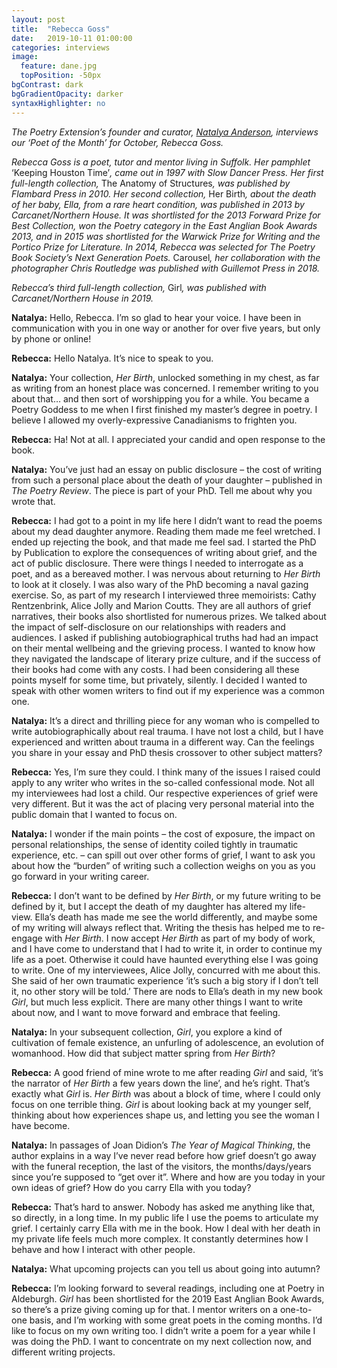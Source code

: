 ```yaml
---
layout: post
title:  "Rebecca Goss"
date:   2019-10-11 01:00:00
categories: interviews
image:
  feature: dane.jpg
  topPosition: -50px
bgContrast: dark
bgGradientOpacity: darker
syntaxHighlighter: no
---
```


<em>The Poetry Extension’s founder and curator, <a href="http://www.natalyaanderson.com" target="_blank">Natalya Anderson</a>, interviews our ‘Poet of the Month’ for October, Rebecca Goss.</em>

<em>Rebecca Goss is a poet, tutor and mentor living in Suffolk. Her pamphlet </em>‘Keeping Houston Time’<em>, came out in 1997 with Slow Dancer Press. Her first full-length collection, </em>The Anatomy of Structures<em>, was published by Flambard Press in 2010. Her second collection, </em>Her Birth<em>, about the death of her baby, Ella, from a rare heart condition, was published in 2013 by Carcanet/Northern House. It was shortlisted for the 2013 Forward Prize for Best Collection, won the Poetry category in the East Anglian Book Awards 2013, and in 2015 was shortlisted for the Warwick Prize for Writing and the Portico Prize for Literature. In 2014, Rebecca was selected for The Poetry Book Society’s Next Generation Poets. </em>Carousel<em>, her collaboration with the photographer Chris Routledge was published with Guillemot Press in 2018.</em>

<em>Rebecca’s third full-length collection, </em>Girl<em>, was published with Carcanet/Northern House in 2019.</em>

<strong>Natalya:</strong> Hello, Rebecca. I’m so glad to hear your voice. I have been in communication with you in one way or another for over five years, but only by phone or online!

<strong>Rebecca:</strong> Hello Natalya. It’s nice to speak to you.

<strong>Natalya:</strong> Your collection, <em>Her Birth</em>, unlocked something in my chest, as far as writing from an honest place was concerned. I remember writing to you about that… and then sort of worshipping you for a while. You became a Poetry Goddess to me when I first finished my master’s degree in poetry. I believe I allowed my overly-expressive Canadianisms to frighten you.

<strong>Rebecca:</strong> Ha! Not at all. I appreciated your candid and open response to the book.

<strong>Natalya:</strong> You’ve just had an essay on public disclosure – the cost of writing from such a personal place about the death of your daughter – published in <em>The Poetry Review</em>. The piece is part of your PhD. Tell me about why you wrote that.

<strong>Rebecca:</strong> I had got to a point in my life here I didn’t want to read the poems about my dead daughter anymore. Reading them made me feel wretched. I ended up rejecting the book, and that made me feel sad. I started the PhD by Publication to explore the consequences of writing about grief, and the act of public disclosure. There were things I needed to interrogate as a poet, and as a bereaved mother. I was nervous about returning to <em>Her Birth</em> to look at it closely. I was also wary of the PhD becoming a naval gazing exercise. So, as part of my research I interviewed three memoirists: Cathy Rentzenbrink, Alice Jolly and Marion Coutts. They are all authors of grief narratives, their books also shortlisted for numerous prizes. We talked about the impact of self-disclosure on our relationships with readers and audiences. I asked if publishing autobiographical truths had had an impact on their mental wellbeing and the grieving process. I wanted to know how they navigated the landscape of literary prize culture, and if the success of their books had come with any costs. I had been considering all these points myself for some time, but privately, silently. I decided I wanted to speak with other women writers to find out if my experience was a common one.

<strong>Natalya:</strong> It’s a direct and thrilling piece for any woman who is compelled to write autobiographically about real trauma. I have not lost a child, but I have experienced and written about trauma in a different way. Can the feelings you share in your essay and PhD thesis crossover to other subject matters?

<strong>Rebecca:</strong> Yes, I’m sure they could. I think many of the issues I raised could apply to any writer who writes in the so-called confessional mode. Not all my interviewees had lost a child. Our respective experiences of grief were very different. But it was the act of placing very personal material into the public domain that I wanted to focus on.

<strong>Natalya:</strong> I wonder if the main points – the cost of exposure, the impact on personal relationships, the sense of identity coiled tightly in traumatic experience, etc. – can spill out over other forms of grief, I want to ask you about how the “burden” of writing such a collection weighs on you as you go forward in your writing career.

<strong>Rebecca:</strong> I don’t want to be defined by <em>Her Birth</em>, or my future writing to be defined by it, but I accept the death of my daughter has altered my life-view. Ella’s death has made me see the world differently, and maybe some of my writing will always reflect that. Writing the thesis has helped me to re-engage with <em>Her Birth</em>. I now accept <em>Her Birth</em> as part of my body of work, and I have come to understand that I had to write it, in order to continue my life as a poet. Otherwise it could have haunted everything else I was going to write. One of my interviewees, Alice Jolly, concurred with me about this. She said of her own traumatic experience ‘it’s such a big story if I don’t tell it, no other story will be told.’ There are nods to Ella’s death in my new book <em>Girl</em>, but much less explicit. There are many other things I want to write about now, and I want to move forward and embrace that feeling.

<strong>Natalya:</strong> In your subsequent collection, <em>Girl</em>, you explore a kind of cultivation of female existence, an unfurling of adolescence, an evolution of womanhood. How did that subject matter spring from <em>Her Birth</em>?

<strong>Rebecca:</strong> A good friend of mine wrote to me after reading <em>Girl</em> and said, ‘it’s the narrator of <em>Her Birth</em> a few years down the line’, and he’s right. That’s exactly what <em>Girl</em> is. <em>Her Birth</em> was about a block of time, where I could only focus on one terrible thing. <em>Girl</em> is about looking back at my younger self, thinking about how experiences shape us, and letting you see the woman I have become.

<strong>Natalya:</strong> In passages of Joan Didion’s <em>The Year of Magical Thinking</em>, the author explains in a way I’ve never read before how grief doesn’t go away with the funeral reception, the last of the visitors, the months/days/years since you’re supposed to “get over it”. Where and how are you today in your own ideas of grief? How do you carry Ella with you today?

<strong>Rebecca:</strong> That’s hard to answer. Nobody has asked me anything like that, so directly, in a long time. In my public life I use the poems to articulate my grief. I certainly carry Ella with me in the book. How I deal with her death in my private life feels much more complex. It constantly determines how I behave and how I interact with other people.

<strong>Natalya:</strong> What upcoming projects can you tell us about going into autumn?

<strong>Rebecca:</strong> I’m looking forward to several readings, including one at Poetry in Aldeburgh. <em>Girl</em> has been shortlisted for the 2019 East Anglian Book Awards, so there’s a prize giving coming up for that. I mentor writers on a one-to-one basis, and I’m working with some great poets in the coming months. I’d like to focus on my own writing too. I didn’t write a poem for a year while I was doing the PhD. I want to concentrate on my next collection now, and different writing projects.

